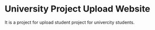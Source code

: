 # University Project Upload Website
 It is a project for upload student project for univercity students.
